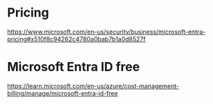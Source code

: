 # Pricing 
https://www.microsoft.com/en-us/security/business/microsoft-entra-pricing#x510f8c94262c4780a0bab7b1a0d8527f


# Microsoft Entra ID free 
https://learn.microsoft.com/en-us/azure/cost-management-billing/manage/microsoft-entra-id-free
